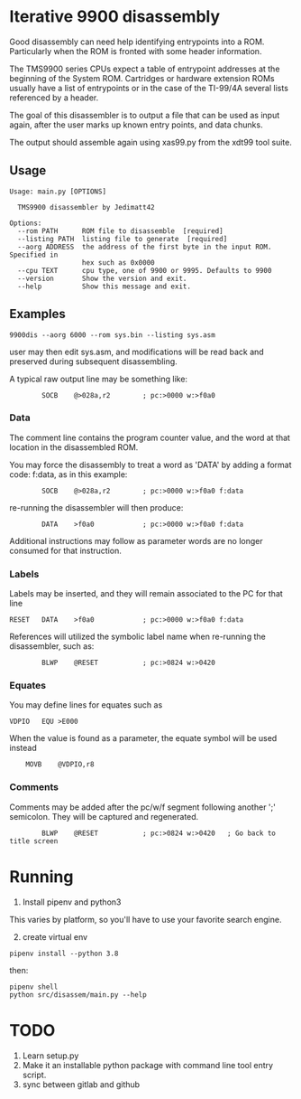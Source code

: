 # Iterative 9900 disassembly

Good disassembly can need help identifying entrypoints into a ROM.  Particularly when the
ROM is fronted with some header information.

The TMS9900 series CPUs expect a table of entrypoint addresses at the beginning of the System ROM.
Cartridges or hardware extension ROMs usually have a list of entrypoints or in the case of the
TI-99/4A several lists referenced by a header.

The goal of this disassembler is to output a file that can be used as input again, after the
user marks up known entry points, and data chunks.

The output should assemble again using xas99.py from the xdt99 tool suite.

## Usage

```
Usage: main.py [OPTIONS]

  TMS9900 disassembler by Jedimatt42

Options:
  --rom PATH      ROM file to disassemble  [required]
  --listing PATH  listing file to generate  [required]
  --aorg ADDRESS  the address of the first byte in the input ROM. Specified in
                  hex such as 0x0000
  --cpu TEXT      cpu type, one of 9900 or 9995. Defaults to 9900
  --version       Show the version and exit.
  --help          Show this message and exit.
```

## Examples

```
9900dis --aorg 6000 --rom sys.bin --listing sys.asm
```

user may then edit sys.asm, and modifications will be read back and preserved during
subsequent disassembling.

A typical raw output line may be something like:

```
      	SOCB    @>028a,r2        ; pc:>0000 w:>f0a0
```

### Data

The comment line contains the program counter value, and the word at that location in the disassembled ROM.

You may force the disassembly to treat a word as 'DATA' by adding a format code: f:data, as in this example:

```
      	SOCB    @>028a,r2        ; pc:>0000 w:>f0a0 f:data
```

re-running the disassembler will then produce:

```
      	DATA    >f0a0            ; pc:>0000 w:>f0a0 f:data
```

Additional instructions may follow as parameter words are no longer consumed for that instruction.

### Labels

Labels may be inserted, and they will remain associated to the PC for that line

```
RESET 	DATA    >f0a0            ; pc:>0000 w:>f0a0 f:data
```

References will utilized the symbolic label name when re-running the disassembler, such as:

```
      	BLWP    @RESET           ; pc:>0824 w:>0420
```

### Equates

You may define lines for equates such as

```
VDPIO	EQU	>E000
```

When the value is found as a parameter, the equate symbol will be used instead

```
	MOVB	@VDPIO,r8
```

### Comments

Comments may be added after the pc/w/f segment following another ';' semicolon. They will be captured and regenerated.

```
      	BLWP    @RESET           ; pc:>0824 w:>0420   ; Go back to title screen
```

# Running

1. Install pipenv and python3

This varies by platform, so you'll have to use your favorite search engine.

2. create virtual env

```
pipenv install --python 3.8
```

then:

```
pipenv shell
python src/disassem/main.py --help
```

# TODO

1. Learn setup.py
2. Make it an installable python package with command line tool entry script.
3. sync between gitlab and github

